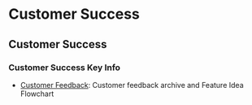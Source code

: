 # Customer Success

## Customer Success

### Customer Success Key Info

* [Customer Feedback](https://community.mattermost.com/private-core/channels/customer-feedback): Customer feedback archive and Feature Idea Flowchart


